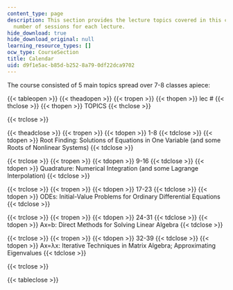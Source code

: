 ```yaml
---
content_type: page
description: This section provides the lecture topics covered in this course and the
  number of sessions for each lecture.
hide_download: true
hide_download_original: null
learning_resource_types: []
ocw_type: CourseSection
title: Calendar
uid: d9f1e5ac-b85d-b252-8a79-0df22dca9702
---
```


The course consisted of 5 main topics spread over 7-8 classes apiece:

{{< tableopen >}}
{{< theadopen >}}
{{< tropen >}}
{{< thopen >}}
lec #
{{< thclose >}}
{{< thopen >}}
TOPICS
{{< thclose >}}

{{< trclose >}}

{{< theadclose >}}
{{< tropen >}}
{{< tdopen >}}
1-8
{{< tdclose >}}
{{< tdopen >}}
Root Finding: Solutions of Equations in One Variable (and some Roots of Nonlinear Systems)
{{< tdclose >}}

{{< trclose >}}
{{< tropen >}}
{{< tdopen >}}
9-16
{{< tdclose >}}
{{< tdopen >}}
Quadrature: Numerical Integration (and some Lagrange Interpolation)
{{< tdclose >}}

{{< trclose >}}
{{< tropen >}}
{{< tdopen >}}
17-23
{{< tdclose >}}
{{< tdopen >}}
ODEs: Initial-Value Problems for Ordinary Differential Equations
{{< tdclose >}}

{{< trclose >}}
{{< tropen >}}
{{< tdopen >}}
24-31
{{< tdclose >}}
{{< tdopen >}}
Ax=b: Direct Methods for Solving Linear Algebra
{{< tdclose >}}

{{< trclose >}}
{{< tropen >}}
{{< tdopen >}}
32-39
{{< tdclose >}}
{{< tdopen >}}
Ax=λx: Iterative Techniques in Matrix Algebra; Approximating Eigenvalues
{{< tdclose >}}

{{< trclose >}}

{{< tableclose >}}